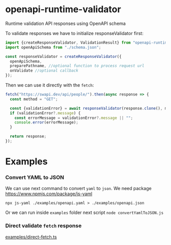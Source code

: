 # openapi-runtime-validator
Runtime validation API responses using OpenAPI schema

To validate responses we have to initialize responseValidator first:

```typescript
import {createResponseValidator, ValidationResult} from "openapi-runtime-validator";
import openApiSchema from "./schema.json";

const responseValidator = createResponseValidator({
  openApiSchema,
  preparePathname, //optional function to process request url
  onValidate //optional callback
});
```

Then we can use it directly with the `fetch`:

```typescript
fetch("https://swapi.dev/api/people/").then(async response => {
  const method = "GET";

  const {validationError} = await responseValidator(response.clone(), method);
  if (validationError?.message) {
    const errorMessage = validationError?.message || "";
    console.error(errorMessage);
  }

  return response;
});
```

# Examples

### Convert YAML to JSON

We can use next command to convert `yaml` to `json`.
We need package https://www.npmjs.com/package/js-yaml

```shell
npx js-yaml ./examples/openapi.yaml > ./examples/openapi.json
```

Or we can run inside `examples` folder next script `node convertYamlToJSON.js`

### Direct validate `fetch` response

[examples/direct-fetch.ts](examples/src/direct-fetch.ts)




